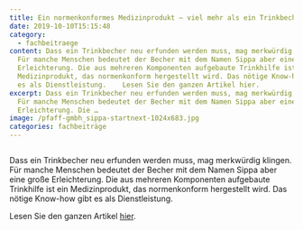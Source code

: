 ```yaml
---
title: Ein normenkonformes Medizinprodukt – viel mehr als ein Trinkbecher
date: 2019-10-10T15:15:48
category:
  - fachbeitraege
content: Dass ein Trinkbecher neu erfunden werden muss, mag merkwürdig klingen.
  Für manche Menschen bedeutet der Becher mit dem Namen Sippa aber eine große
  Erleichterung. Die aus mehreren Komponenten aufgebaute Trinkhilfe ist ein
  Medizinprodukt, das normenkonform hergestellt wird. Das nötige Know-how gibt
  es als Dienstleistung.    Lesen Sie den ganzen Artikel hier.
excerpt: Dass ein Trinkbecher neu erfunden werden muss, mag merkwürdig klingen.
  Für manche Menschen bedeutet der Becher mit dem Namen Sippa aber eine große
  Erleichterung. Die …
image: /pfaff-gmbh_sippa-startnext-1024x683.jpg
categories: fachbeiträge
---
```


<figure class="wp-block-image size-large"><img loading="lazy"   src="/pfaff-gmbh_sippa-startnext-1024x683.jpg" alt="" class="wp-image-635"   /></figure>



Dass ein Trinkbecher neu erfunden werden muss, mag merkwürdig klingen. Für manche Menschen bedeutet der Becher mit dem Namen Sippa aber eine große Erleichterung. Die aus mehreren Komponenten aufgebaute Trinkhilfe ist ein Medizinprodukt, das normenkonform hergestellt wird. Das nötige Know-how gibt es als Dienstleistung.</p>



<p>Lesen Sie den ganzen Artikel <a href="http://www.devicemed.de/ein-normenkonformes-medizinprodukt-viel-mehr-als-ein-trinkbecher-a-867421" target="_blank" rel="noreferrer noopener" aria-label=" (öffnet in neuem Tab)">hier</a>.</p>

